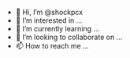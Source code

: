 - 👋 Hi, I’m @shockpcx
- 👀 I’m interested in ...
- 🌱 I’m currently learning ...
- 💞️ I’m looking to collaborate on ...
- 📫 How to reach me ...

<!---
shockpcx/shockpcx is a ✨ special ✨ repository because its `README.md` (this file) appears on your GitHub profile.
You can click the Preview link to take a look at your changes.
--->
